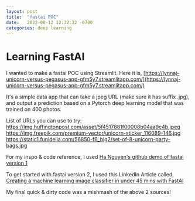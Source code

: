 ```yaml
---
layout: post
title:  "fastai POC"
date:   2022-08-12 12:32:32 -0700
categories: deep learning
---
```


<h1>Learning FastAI</h1>

I wanted to make a fastai POC using Streamlit.  Here it is, [https://lynnaj-unicorn-versus-pegasus-app-gfm5y7.streamlitapp.com/](https://lynnaj-unicorn-versus-pegasus-app-gfm5y7.streamlitapp.com/)

It's a simple data app that can take a jpeg URL (make sure it has suffix .jpg), and output a prediction based on a Pytorch deep learning model that was trained on 400 photos.

List of URLs you can use to try:
https://img.huffingtonpost.com/asset/5f4517881f00008b04aa9c4b.jpeg
https://img.freepik.com/premium-vector/unicorn-sticker_116089-146.jpg
https://static1.funidelia.com/56850-f6_big2/set-of-8-unicorn-party-bags.jpg

For my inspo & code reference, I used [Ha Nguyen's github demo of fastai version 1](https://github.com/trungha-ngx/mtp-vs-gd)

To get started with fastai version 2, I used this LinkedIn Article called, [Creating a machine learning image classifier in under 45 mins with FastAI](https://www.linkedin.com/pulse/creating-machine-learning-image-classifier-under-45-mins-cummaudo/)

My final quick & dirty code was a mishmash of the above 2 sources!

